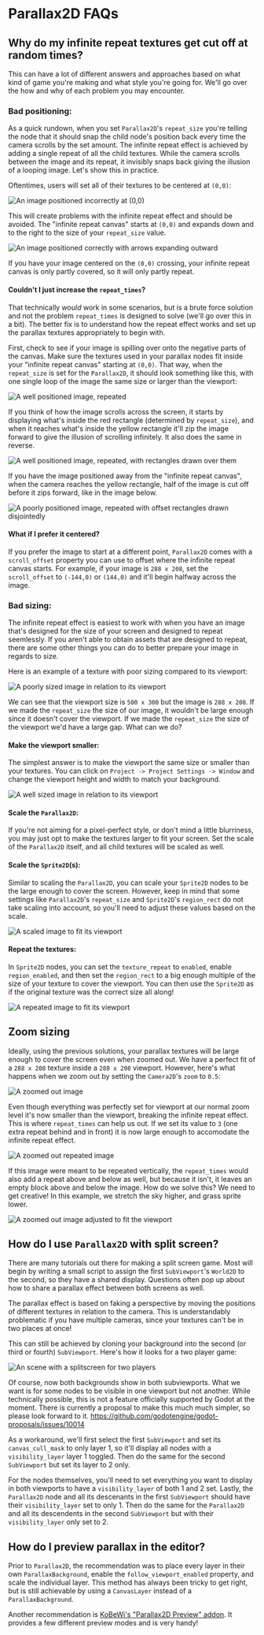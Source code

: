 # Parallax2D FAQs

## Why do my infinite repeat textures get cut off at random times?

This can have a lot of different answers and approaches based on what kind of game you're making and what style you're going for. We'll go over the how and why of each problem you may encounter.

### **Bad positioning:**

As a quick rundown, when you set `Parallax2D`'s `repeat_size` you're telling the node that it should snap the child node's position back every time the camera scrolls by the set amount. The infinite repeat effect is achieved by adding a single repeat of all the child textures. While the camera scrolls between the image and its repeat, it invisibly snaps back giving the illusion of a looping image. Let's show this in practice.

Oftentimes, users will set all of their textures to be centered at `(0,0)`:

![An image positioned incorrectly at (0,0)](./single_centered.png)

This will create problems with the infinite repeat effect and should be avoided. The "infinite repeat canvas" starts at `(0,0)` and expands down and to the right to the size of your `repeat_size` value. 

![An image positioned correctly with arrows expanding outward](./single_expand.png)

If you have your image centered on the `(0,0)` crossing, your infinite repeat canvas is only partly covered, so it will only partly repeat.

#### **Couldn't I just increase the `repeat_times`?**

That technically *would* work in some scenarios, but is a brute force solution and not the problem `repeat_times` is designed to solve (we'll go over this in a bit). The better fix is to understand how the repeat effect works and set up the parallax textures appropriately to begin with.

First, check to see if your image is spilling over onto the negative parts of the canvas. Make sure the textures used in your parallax nodes fit inside your "infinite repeat canvas" starting at `(0,0)`. That way, when the `repeat_size` is set for the `Parallax2D`, it should look something like this, with one single loop of the image the same size or larger than the viewport:

![A well positioned image, repeated](./repeat_good_norect.png)

If you think of how the image scrolls across the screen, it starts by displaying what's inside the red rectangle (determined by `repeat_size`), and when it reaches what's inside the yellow rectangle it'll zip the image forward to give the illusion of scrolling infinitely. It also does the same in reverse.

![A well positioned image, repeated, with rectangles drawn over them](./repeat_good.png)

If you have the image positioned away from the "infinite repeat canvas", when the camera reaches the yellow rectangle, half of the image is cut off before it zips forward, like in the image below.

![A poorly positioned image, repeated with offset rectangles drawn disjointedly](./repeat_bad.png)

#### **What if I prefer it centered?**

If you prefer the image to start at a different point, `Parallax2D` comes with a `scroll_offset` property you can use to offset where the infinite repeat canvas starts. For example, if your image is `288 x 208`, set the `scroll_offset` to `(-144,0)` or `(144,0)` and it'll begin halfway across the image.

### **Bad sizing:**

The infinite repeat effect is easiest to work with when you have an image that's designed for the size of your screen and designed to repeat seemlessly. If you aren't able to obtain assets that are designed to repeat, there are some other things you can do to better prepare your image in regards to size.

Here is an example of a texture with poor sizing compared to its viewport:

![A poorly sized image in relation to its viewport](./size_bad.png)

We can see that the viewport size is `500 x 300` but the image is `288 x 208`. If we made the `repeat_size` the size of our image, it wouldn't be large enough since it doesn't cover the viewport. If we made the `repeat_size` the size of the viewport we'd have a large gap. What can we do?

#### **Make the viewport smaller:**

The simplest answer is to make the viewport the same size or smaller than your textures. You can click on `Project -> Project Settings -> Window` and change the viewport height and width to match your background.

![A well sized image in relation to its viewport](./size_viewport.png)

#### **Scale the `Parallax2D`:**

If you're not aiming for a pixel-perfect style, or don't mind a little blurriness, you may just opt to make the textures larger to fit your screen. Set the scale of the `Parallax2D` itself, and all child textures will be scaled as well.

#### **Scale the `Sprite2D`(s):**

Similar to scaling the `Parallax2D`, you can scale your `Sprite2D` nodes to be the large enough to cover the screen. However, keep in mind that some settings like `Parallax2D`'s `repeat_size` and `Sprite2D`'s `region_rect` do not take scaling into account, so you'll need to adjust these values based on the scale.

![A scaled image to fit its viewport](./size_scale.png)

#### **Repeat the textures:**

In `Sprite2D` nodes, you can set the `texture_repeat` to `enabled`, enable `region_enabled`, and then set the `region_rect` to a big enough multiple of the size of your texture to cover the viewport. You can then use the `Sprite2D` as if the original texture was the correct size all along!

![A repeated image to fit its viewport](./size_repeat.png)

## Zoom sizing

Ideally, using the previous solutions, your parallax textures will be large enough to cover the screen even when zoomed out. We have a perfect fit of a `288 x 208` texture inside a `288 x 208` viewport. However, here's what happens when we zoom out by setting the `Camera2D`'s `zoom` to `0.5`:

![A zoomed out image](./zoom_single.png)

Even though everything was perfectly set for viewport at our normal zoom level it's now smaller than the viewport, breaking the infinite repeat effect. This is where `repeat_times` can help us out. If we set its value to `3` (one extra repeat behind and in front) it is now large enough to accomodate the infinite repeat effect.

![A zoomed out repeated image](./zoom_repeat_times.png)

If this image were meant to be repeated vertically, the `repeat_times` would also add a repeat above and below as well, but because it isn't, it leaves an empty block above and below the image. How do we solve this? We need to get creative! In this example, we stretch the sky higher, and grass sprite lower.

![A zoomed out image adjusted to fit the viewport](./zoom_repeat_adjusted.png)

## How do I use `Parallax2D` with split screen?

There are many tutorials out there for making a split screen game. Most will begin by writing a small script to assign the first `SubViewport`'s `World2D` to the second, so they have a shared display. Questions often pop up about how to share a parallax effect between both screens as well.

The parallax effect is based on faking a perspective by moving the positions of different textures in relation to the camera. This is understandably problematic if you have multiple cameras, since your textures can't be in two places at once! 

This can still be achieved by cloning your background into the second (or third or fourth) `SubViewport`. Here's how it looks for a two player game:

![An scene with a splitscreen for two players](./splitscreen.png)

Of course, now both backgrounds show in both subviewports. What we want is for some nodes to be visible in one viewport but not another. While technically possible, this is not a feature officially supported by Godot at the moment. There is currently a proposal to make this much much simpler, so please look forward to it. https://github.com/godotengine/godot-proposals/issues/10014

As a workaround, we'll first select the first `SubViewport` and set its `canvas_cull_mask` to only layer 1, so it'll display all nodes with a `visibility_layer` layer 1 toggled. Then do the same for the second `SubViewport` but set its layer to 2 only.

For the nodes themselves, you'll need to set everything you want to display in both viewports to have a `visibility_layer` of both 1 and 2 set. Lastly, the `Parallax2D` node and all its descenants in the first `SubViewport` should have their `visibility_layer` set to only 1. Then do the same for the `Parallax2D` and all its descendents in the second `SubViewport` but with their `visibility_layer` only set to 2.

## How do I preview parallax in the editor?

Prior to `Parallax2D`, the recommendation was to place every layer in their own `ParallaxBackground`, enable the `follow_viewport_enabled` property, and scale the individual layer. This method has always been tricky to get right, but is still achievable by using a `CanvasLayer` instead of a `ParallaxBackground`.

Another recommendation is [KoBeWi's "Parallax2D Preview" addon](https://github.com/KoBeWi/Godot-Parallax2D-Preview). It provides a few different preview modes and is very handy!